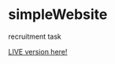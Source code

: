 # simpleWebsite
recruitment task

[LIVE version here!](https://piotrniezgoda.github.io/simpleWebsite/)
